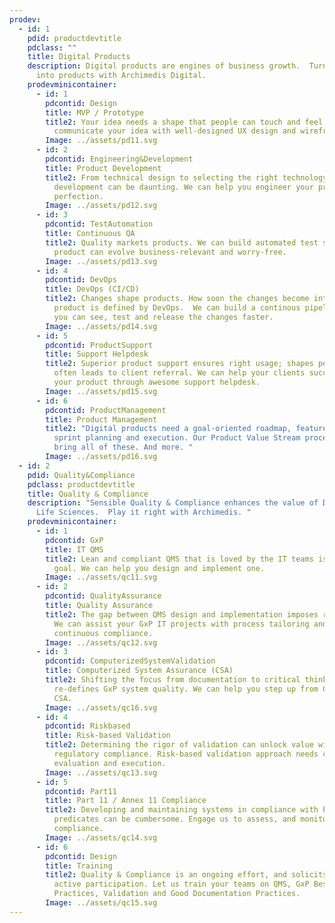 ```yaml
---
prodev:
  - id: 1
    pdid: productdevtitle
    pdclass: ""
    title: Digital Products
    description: Digital products are engines of business growth.  Turn your ideas
      into products with Archimedis Digital.
    prodevminicontainer:
      - id: 1
        pdcontid: Design
        title: MVP / Prototype
        title2: Your idea needs a shape that people can touch and feel.  We can help you
          communicate your idea with well-designed UX design and wireframes.
        Image: ../assets/pd11.svg
      - id: 2
        pdcontid: Engineering&Development
        title: Product Development
        title2: From technical design to selecting the right technology stalk, product
          development can be daunting. We can help you engineer your product to
          perfection.
        Image: ../assets/pd12.svg
      - id: 3
        pdcontid: TestAutomation
        title: Continuous QA
        title2: Quality markets products. We can build automated test suites so your
          product can evolve business-relevant and worry-free.
        Image: ../assets/pd13.svg
      - id: 4
        pdcontid: DevOps
        title: DevOps (CI/CD)
        title2: Changes shape products. How soon the changes become integral to the
          product is defined by DevOps.  We can build a continous pipeline so
          you can see, test and release the changes faster.
        Image: ../assets/pd14.svg
      - id: 5
        pdcontid: ProductSupport
        title: Support Helpdesk
        title2: Superior product support ensures right usage; shapes perceptions; and
          often leads to client referral. We can help your clients succeed with
          your product through awesome support helpdesk.
        Image: ../assets/pd15.svg
      - id: 6
        pdcontid: ProductManagement
        title: Product Management
        title2: "Digital products need a goal-oriented roadmap, feature prioritization,
          sprint planning and execution. Our Product Value Stream process can
          bring all of these. And more. "
        Image: ../assets/pd16.svg
  - id: 2
    pdid: Quality&Compliance
    pdclass: productdevtitle
    title: Quality & Compliance
    description: "Sensible Quality & Compliance enhances the value of Digital in
      Life Sciences.  Play it right with Archimedis. "
    prodevminicontainer:
      - id: 1
        pdcontid: GxP
        title: IT QMS
        title2: Lean and compliant QMS that is loved by the IT teams is a challenging
          goal. We can help you design and implement one.
        Image: ../assets/qc11.svg
      - id: 2
        pdcontid: QualityAssurance
        title: Quality Assurance
        title2: The gap between QMS design and implementation imposes regulatory risks.
          We can assist your GxP IT projects with process tailoring and
          continuous compliance.
        Image: ../assets/qc12.svg
      - id: 3
        pdcontid: ComputerizedSystemValidation
        title: Computerized System Assurance (CSA)
        title2: Shifting the focus from documentation to critical thinking, CSA
          re-defines GxP system quality. We can help you step up from CSV to
          CSA.
        Image: ../assets/qc16.svg
      - id: 4
        pdcontid: Riskbased
        title: Risk-based Validation
        title2: Determining the rigor of validation can unlock value without risking
          regulatory compliance. Risk-based validation approach needs careful
          evaluation and execution.
        Image: ../assets/qc13.svg
      - id: 5
        pdcontid: Part11
        title: Part 11 / Annex 11 Compliance
        title2: Developing and maintaining systems in compliance with Part 11 / Annex 11
          predicates can be cumbersome. Engage us to assess, and monitor Part 11
          compliance.
        Image: ../assets/qc14.svg
      - id: 6
        pdcontid: Design
        title: Training
        title2: Quality & Compliance is an ongoing effort, and solicits everyone's
          active participation. Let us train your teams on QMS, GxP Best
          Practices, Validation and Good Documentation Practices.
        Image: ../assets/qc15.svg
---
```

